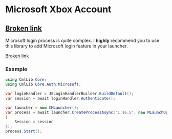 # Microsoft Xbox Account

## [Broken link](broken-reference "mention")

Microsoft login process is quite complex. I **highly** recommend you to use this library to add Microsoft login feature in your launcher.

[Broken link](broken-reference "mention")

### **Example**

```csharp
using CmlLib.Core;
using CmlLib.Core.Auth.Microsoft;

var loginHandler = JELoginHandlerBuilder.BuildDefault();
var session = await loginHandler.Authenticate();

var launcher = new CMLauncher();
var process = await launcher.CreateProcessAsync("1.16.5", new MLaunchOption()
{
    Session = session
});
process.Start();
```
